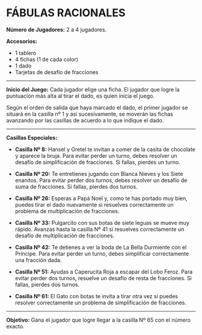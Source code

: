 # FÁBULAS RACIONALES

**Número de Jugadores:** 2 a 4 jugadores.

**Accesorios:**

- 1 tablero
- 4 fichas (1 de cada color)
- 1 dado
- Tarjetas de desafío de fracciones

---

**Inicio del Juego:**
Cada jugador elige una ficha. El jugador que logre la puntuación más alta al tirar el dado, es quien inicia el juego.

Según el orden de salida que haya marcado el dado, el primer jugador se situará en la casilla nº 1 y así sucesivamente, se moverán las fichas avanzando por las casillas de acuerdo a lo que indique el dado.

---

**Casillas Especiales:**

- **Casilla Nº 8:** Hansel y Gretel te invitan a comer de la casita de chocolate y aparece la bruja. Para evitar perder un turno, debes resolver un desafío de simplificación de fracciones. Si fallas, pierdes un turno.

- **Casilla Nº 20:** Te entretienes jugando con Blanca Nieves y los Siete enanitos. Para evitar perder dos turnos, debes resolver un desafío de suma de fracciones. Si fallas, pierdes dos turnos.

- **Casilla Nº 26:** Esperas a Papá Noel y, como te has portado muy bien, puedes tirar el dado nuevamente si resuelves correctamente un problema de multiplicación de fracciones.

- **Casilla Nº 33:** Pulgarcito con sus botas de siete leguas se mueve muy rápido. Avanzas hasta la casilla Nº 41 si resuelves correctamente un desafío de multiplicación de fracciones.

- **Casilla Nº 42:** Te detienes a ver la boda de La Bella Durmiente con el Príncipe. Para evitar perder un turno, debes simplificar correctamente una fracción dada.

- **Casilla Nº 51:** Ayudas a Caperucita Roja a escapar del Lobo Feroz. Para evitar perder dos turnos, resuelve un desafío de resta de fracciones. Si fallas, pierdes dos turnos.

- **Casilla Nº 61:** El Gato con botas te invita a tirar otra vez si puedes resolver correctamente un problema de simplificación de fracciones.

---

**Objetivo:**
Gana el jugador que logre llegar a la casilla Nº 65 con el número exacto.
